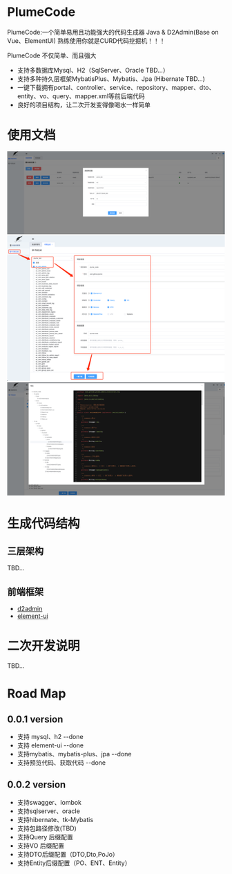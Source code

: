 # PlumeCode
PlumeCode:一个简单易用且功能强大的代码生成器
Java & D2Admin(Base on Vue、ElementUI)
熟练使用你就是CURD代码挖掘机！！！

PlumeCode 不仅简单、而且强大
- 支持多数据库Mysql、H2（SqlServer、Oracle TBD...）
- 支持多种持久层框架MybatisPlus、Mybatis、Jpa (Hibernate TBD...)
- 一键下载拥有portal、controller、service、repository、mapper、dto、entity、vo、query、mapper.xml等前后端代码
- 良好的项目结构，让二次开发变得像喝水一样简单

# 使用文档
![add database connection](/plume-code-starter/src/main/resources/images/img1.png)
![generator setting](/plume-code-starter/src/main/resources/images/img2.png)
![download and preview](/plume-code-starter/src/main/resources/images/img3.png)

# 生成代码结构
## 三层架构
TBD...

## 前端框架
- [d2admin](https://d2.pub/zh/)
- [element-ui](https://element.eleme.cn/2.15/#/zh-CN)





# 二次开发说明
TBD...


# Road Map
## 0.0.1 version
- 支持 mysql、h2   --done
- 支持 element-ui --done
- 支持mybatis、mybatis-plus、jpa    --done
- 支持预览代码、获取代码   --done
## 0.0.2 version
- 支持swagger、lombok
- 支持sqlserver、oracle
- 支持hibernate、tk-Mybatis
- 支持包路径修改(TBD)
- 支持Query 后缀配置
- 支持VO 后缀配置
- 支持DTO后缀配置（DTO,Dto,PoJo）
- 支持Entity后缀配置（PO、ENT、Entity）
